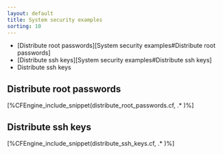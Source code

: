 ```yaml
---
layout: default
title: System security examples
sorting: 10
---
```


* [Distribute root passwords][System security examples#Distribute root passwords]
* [Distribute ssh keys][System security examples#Distribute ssh keys]
* Distribute ssh keys

## Distribute root passwords

[%CFEngine_include_snippet(distribute_root_passwords.cf, .* )%]

## Distribute ssh keys

[%CFEngine_include_snippet(distribute_ssh_keys.cf, .* )%]

